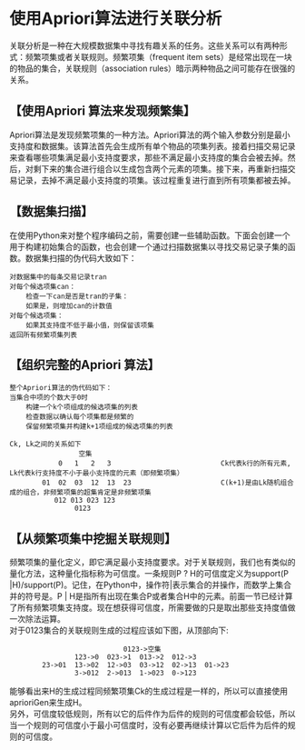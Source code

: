 # 使用Apriori算法进行关联分析
关联分析是一种在大规模数据集中寻找有趣关系的任务。这些关系可以有两种形式：频繁项集或者关联规则。频繁项集（frequent item sets）是经常出现在一块的物品的集合，关联规则（association rules）暗示两种物品之间可能存在很强的关系。

## 【使用Apriori 算法来发现频繁集】
Apriori算法是发现频繁项集的一种方法。Apriori算法的两个输入参数分别是最小支持度和数据集。该算法首先会生成所有单个物品的项集列表。接着扫描交易记录来查看哪些项集满足最小支持度要求，那些不满足最小支持度的集合会被去掉。然后，对剩下来的集合进行组合以生成包含两个元素的项集。接下来，再重新扫描交易记录，去掉不满足最小支持度的项集。该过程重复进行直到所有项集都被去掉。

## 【数据集扫描】
在使用Python来对整个程序编码之前，需要创建一些辅助函数。下面会创建一个用于构建初始集合的函数，也会创建一个通过扫描数据集以寻找交易记录子集的函数。数据集扫描的伪代码大致如下：
```
对数据集中的每条交易记录tran
对每个候选项集can：
	检查一下can是否是tran的子集：
	如果是，则增加can的计数值
对每个候选项集：
	如果其支持度不低于最小值，则保留该项集
返回所有频繁项集列表
```

## 【组织完整的Apriori 算法】
```
整个Apriori算法的伪代码如下：
当集合中项的个数大于0时
	构建一个k个项组成的候选项集的列表
	检查数据以确认每个项集都是频繁的
	保留频繁项集并构建k+1项组成的候选项集的列表

Ck, Lk之间的关系如下
                 空集
            0   1   2   3                           Ck代表k行的所有元素, Lk代表k行支持度不小于最小支持度的元素（即频繁项集）
        01  02  03  12  13  23                      C(k+1)是由Lk随机组合成的组合，非频繁项集的超集肯定是非频繁项集
           012 013 023 123
                0123
```

## 【从频繁项集中挖掘关联规则】
频繁项集的量化定义，即它满足最小支持度要求。对于关联规则，我们也有类似的量化方法，这种量化指标称为可信度。一条规则P ? H的可信度定义为support(P |H)/support(P)。记住，在Python中，操作符|表示集合的并操作，而数学上集合并的符号是。P | H是指所有出现在集合P或者集合H中的元素。前面一节已经计算了所有频繁项集支持度。现在想获得可信度，所需要做的只是取出那些支持度值做一次除法运算。<br>
对于0123集合的关联规则生成的过程应该如下图，从顶部向下:
```
                            0123->空集
                123->0  023->1  013->2  012->3
        23->01  13->02  12->03  03->12  02->13  01->23
                3->012  2->013  1->023  0->123
```
能够看出来H的生成过程同频繁项集Ck的生成过程是一样的，所以可以直接使用aprioriGen来生成H。<br>
另外，可信度较低规则，所有以它的后件作为后件的规则的可信度都会较低，所以当一个规则的可信度小于最小可信度时，没有必要再继续计算以它后件为后件的规则的可信度。
